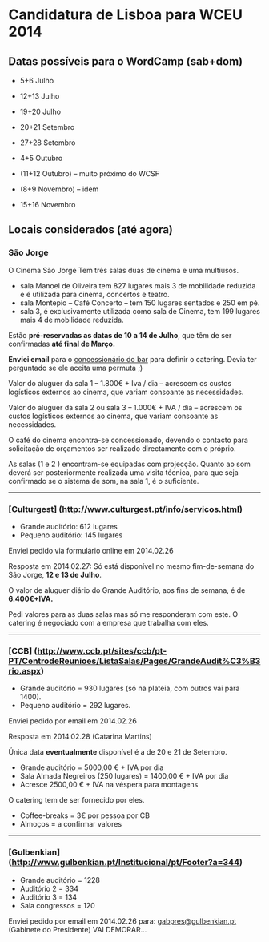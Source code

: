 # Candidatura de Lisboa para WCEU 2014

## Datas possíveis para o WordCamp (sab+dom)

* 5+6 Julho
* 12+13 Julho
* 19+20 Julho

* 20+21 Setembro
* 27+28 Setembro

* 4+5 Outubro
* (11+12 Outubro) – muito próximo do WCSF

* (8+9 Novembro) – idem
* 15+16 Novembro


## Locais considerados (até agora)

### São Jorge
O Cinema São Jorge Tem três salas duas de cinema e uma multiusos.
* sala Manoel de Oliveira tem 827 lugares mais 3 de mobilidade reduzida e é utilizada para cinema, concertos e teatro.
* sala Montepio – Café Concerto – tem 150 lugares sentados e 250 em pé.
* sala 3, é exclusivamente utilizada como sala de Cinema, tem 199 lugares mais 4 de mobilidade reduzida.

Estão **pré-reservadas as datas de 10 a 14 de Julho**, que têm de ser confirmadas **até final de Março.**

**Enviei email** para o [concessionário do bar](http://www.hugemeal.com) para definir o catering. Devia ter perguntado se ele aceita uma permuta ;)

Valor do aluguer da sala 1 – 1.800€ + Iva / dia – acrescem os custos logísticos externos ao cinema, que variam consoante as necessidades.

Valor do aluguer da sala 2 ou sala 3 – 1.000€ + IVA / dia – acrescem os custos logísticos externos ao cinema, que variam consoante as necessidades.

O café do cinema encontra-se concessionado, devendo o contacto para solicitação de orçamentos ser realizado directamente com o próprio.

As salas (1 e 2 ) encontram-se equipadas com projecção. Quanto ao som deverá ser posteriormente realizada uma visita técnica, para que seja confirmado se o sistema de som, na sala 1, é o suficiente.

---

### [Culturgest] (http://www.culturgest.pt/info/servicos.html)
* Grande auditório: 612 lugares
* Pequeno auditório: 145 lugares

Enviei pedido via formulário online em 2014.02.26

Resposta em 2014.02.27: Só está disponível no mesmo fim-de-semana do São Jorge, **12 e 13 de Julho**.

O valor de aluguer diário do Grande Auditório, aos fins de semana, é de **6.400€+IVA.** 

Pedi valores para as duas salas mas só me responderam com este. O catering é negociado com a empresa que trabalha com eles.

---

### [CCB] (http://www.ccb.pt/sites/ccb/pt-PT/CentrodeReunioes/ListaSalas/Pages/GrandeAudit%C3%B3rio.aspx)
* Grande auditório = 930 lugares (só na plateia, com outros vai para 1400).
* Pequeno auditório = 292 lugares.

Enviei pedido por email em 2014.02.26

Resposta em 2014.02.28 (Catarina Martins)

Única data **eventualmente** disponível é a de 20 e 21 de Setembro.

* Grande auditório = 5000,00 € + IVA por dia
* Sala Almada Negreiros (250 lugares) = 1400,00 € + IVA por dia
* Acresce 2500,00 € + IVA na véspera para montagens

O catering tem de ser fornecido por eles.
* Coffee-breaks = 3€ por pessoa por CB
* Almoços = a confirmar valores

---

### [Gulbenkian] (http://www.gulbenkian.pt/Institucional/pt/Footer?a=344)
* Grande auditório = 1228
* Auditório 2 = 334
* Auditório 3 = 134
* Sala congressos = 120

Enviei pedido por email em 2014.02.26 para: gabpres@gulbenkian.pt (Gabinete do Presidente) VAI DEMORAR…